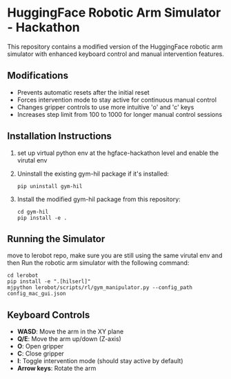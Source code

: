 # HuggingFace Robotic Arm Simulator - Hackathon

This repository contains a modified version of the HuggingFace robotic arm simulator with enhanced keyboard control and manual intervention features.

## Modifications

- Prevents automatic resets after the initial reset
- Forces intervention mode to stay active for continuous manual control
- Changes gripper controls to use more intuitive 'o' and 'c' keys
- Increases step limit from 100 to 1000 for longer manual control sessions

## Installation Instructions

1. set up virtual python env at the hgface-hackathon level and enable the virutal env
2. Uninstall the existing gym-hil package if it's installed:
   ```
   pip uninstall gym-hil
   ```

3. Install the modified gym-hil package from this repository:
   ```
   cd gym-hil
   pip install -e .
   ```

## Running the Simulator

move to lerobot repo, make sure you are still using the same virutal env and then Run the robotic arm simulator with the following command:
```
cd lerobot
pip install -e ".[hilserl]"
mjpython lerobot/scripts/rl/gym_manipulator.py --config_path config_mac_gui.json
```

## Keyboard Controls

- **WASD**: Move the arm in the XY plane
- **Q/E**: Move the arm up/down (Z-axis)
- **O**: Open gripper
- **C**: Close gripper
- **I**: Toggle intervention mode (should stay active by default)
- **Arrow keys**: Rotate the arm
